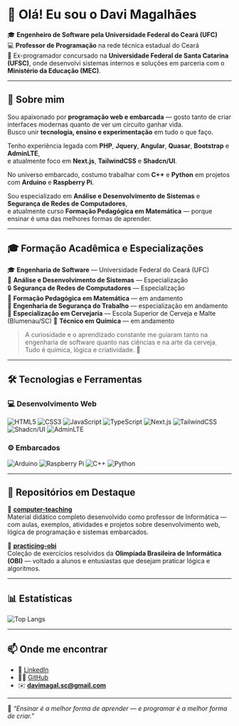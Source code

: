 # 👋 Olá! Eu sou o Davi Magalhães

🎓 **Engenheiro de Software pela Universidade Federal do Ceará (UFC)**  
💻 **Professor de Programação** na rede técnica estadual do Ceará  
💼 Ex-programador concursado na **Universidade Federal de Santa Catarina (UFSC)**, onde desenvolvi sistemas internos e soluções em parceria com o **Ministério da Educação (MEC)**.

---

## 🧠 Sobre mim

Sou apaixonado por **programação web e embarcada** — gosto tanto de criar interfaces modernas quanto de ver um circuito ganhar vida.  
Busco unir **tecnologia, ensino e experimentação** em tudo o que faço.

Tenho experiência legada com **PHP**, **Jquery**, **Angular**, **Quasar**, **Bootstrap** e **AdminLTE**,  
e atualmente foco em **Next.js**, **TailwindCSS** e **Shadcn/UI**.

No universo embarcado, costumo trabalhar com **C++** e **Python** em projetos com **Arduino** e **Raspberry Pi**.

Sou especializado em **Análise e Desenvolvimento de Sistemas** e **Segurança de Redes de Computadores**,  
e atualmente curso **Formação Pedagógica em Matemática** — porque ensinar é uma das melhores formas de aprender.

---

## 🎓 Formação Acadêmica e Especializações

🎓 **Engenharia de Software** — Universidade Federal do Ceará (UFC)  
💼 **Análise e Desenvolvimento de Sistemas** — Especialização  
🔒 **Segurança de Redes de Computadores** — Especialização  
📘 **Formação Pedagógica em Matemática** — em andamento  
🦺 **Engenharia de Segurança do Trabalho** — especialização em andamento  
🍺 **Especialização em Cervejaria** — Escola Superior de Cerveja e Malte (Blumenau/SC)
🧪 **Técnico em Química** — em andamento

> A curiosidade e o aprendizado constante me guiaram tanto na engenharia de software quanto nas ciências e na arte da cerveja. Tudo é química, lógica e criatividade. 🍻

---

## 🛠️ Tecnologias e Ferramentas

### 💻 Desenvolvimento Web

![HTML5](https://img.shields.io/badge/-HTML5-E34F26?logo=html5&logoColor=white)
![CSS3](https://img.shields.io/badge/-CSS3-1572B6?logo=css3&logoColor=white)
![JavaScript](https://img.shields.io/badge/-JavaScript-F7DF1E?logo=javascript&logoColor=black)
![TypeScript](https://img.shields.io/badge/-TypeScript-3178C6?logo=typescript&logoColor=white)
![Next.js](https://img.shields.io/badge/-Next.js-000000?logo=nextdotjs&logoColor=white)
![TailwindCSS](https://img.shields.io/badge/-TailwindCSS-38B2AC?logo=tailwindcss&logoColor=white)
![Shadcn/UI](https://img.shields.io/badge/-Shadcn%2FUI-000000?logo=react&logoColor=white)
![AdminLTE](https://img.shields.io/badge/-AdminLTE-1A1A1A?logo=adminlte&logoColor=white)

### ⚙️ Embarcados

![Arduino](https://img.shields.io/badge/-Arduino-00979D?logo=arduino&logoColor=white)
![Raspberry Pi](https://img.shields.io/badge/-Raspberry%20Pi-A22846?logo=raspberrypi&logoColor=white)
![C++](https://img.shields.io/badge/-C++-00599C?logo=cplusplus&logoColor=white)
![Python](https://img.shields.io/badge/-Python-3776AB?logo=python&logoColor=white)

---

## 🌟 Repositórios em Destaque

📘 **[computer-teaching](https://github.com/davimagals/computer-teaching)**  
Material didático completo desenvolvido como professor de Informática — com aulas, exemplos, atividades e projetos sobre desenvolvimento web, lógica de programação e sistemas embarcados.

🏅 **[practicing-obi](https://github.com/davimagals/practicing-obi)**  
Coleção de exercícios resolvidos da **Olimpíada Brasileira de Informática (OBI)** — voltado a alunos e entusiastas que desejam praticar lógica e algoritmos.

---

## 📊 Estatísticas

![Top Langs](https://github-readme-stats.vercel.app/api/top-langs/?username=davimagals&layout=compact&theme=github_dark)

---

## 📫 Onde me encontrar

- 💼 [LinkedIn](https://linkedin.com/in/davimagals)
- 🧑‍💻 [GitHub](https://github.com/davimagals)
- ✉️ **davimagal.sc@gmail.com**

---

💬 _“Ensinar é a melhor forma de aprender — e programar é a melhor forma de criar.”_
